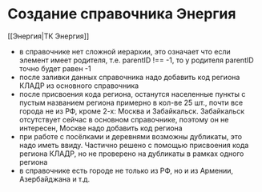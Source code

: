# Создание справочника Энергия
[[Энергия|ТК Энергия]]

- в справочнике нет сложной иерархии, это означает что если элемент имеет родителя, т.е. parentID !== -1, то у родителя parentID точно будет равен -1
- после заливки данных справочника надо добавить код региона КЛАДР из основного справочника
- после присвоения кода региона, останутся населенные пункты с пустым названием региона примерно в кол-ве 25 шт., почти все города не из РФ, кроме 2-х: Москва и Забайкальск.
	Забайкальск отсутствует сейчас в основном справочнике, поэтому он не интересен, Москве надо добавить код региона
- при работе с посёлками и деревнями возможны дубликаты, это надо иметь ввиду. Частично решено с помощью присвоения кода региона КЛАДР, но не проверено на дубликаты в рамках одного региона
- в справочнике есть городе не только из РФ, но и из Армении, Азербайджана и т.д.